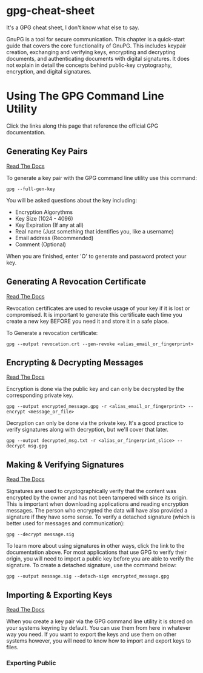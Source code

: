 # gpg-cheat-sheet
It's a GPG cheat sheet, I don't know what else to say.

GnuPG is a tool for secure communication. This chapter is a quick-start guide that covers the core functionality of GnuPG. This includes keypair creation, exchanging and verifying keys, encrypting and decrypting documents, and authenticating documents with digital signatures. It does not explain in detail the concepts behind public-key cryptography, encryption, and digital signatures. 

# Using The GPG Command Line Utility
Click the links along this page that reference the official GPG documentation. 

## Generating Key Pairs
[Read The Docs](https://www.gnupg.org/gph/en/manual/c14.html)

To generate a key pair with the GPG command line utility use this command:
```
gpg --full-gen-key
```

You will be asked questions about the key including:
* Encryption Algorythms
* Key Size (1024 - 4096)
* Key Expiration (If any at all)
* Real name (Just something that identifies you, like a username)
* Email address (Recommended)
* Comment (Optional)

When you are finished, enter 'O' to generate and password protect your key.

## Generating A Revocation Certificate
[Read The Docs](https://www.gnupg.org/gph/en/manual/c14.html)

Revocation certificates are used to revoke usage of your key if it is lost or compromised. It is important to generate this certificate each time you create a new key BEFORE you need it and store it in a safe place.

To Generate a revocation certificate:
```
gpg --output revocation.crt --gen-revoke <alias_email_or_fingerprint>
```

## Encrypting & Decrypting Messages
[Read The Docs](https://www.gnupg.org/gph/en/manual/x110.html)

Encryption is done via the public key and can only be decrypted by the corresponding private key.
```
gpg --output encrypted_message.gpg -r <alias_email_or_fingerprint> --encrypt <message_or_file>
```

Decryption can only be done via the private key. It's a good practice to verify signatures along with decryption, but we'll cover that later.
```
gpg --output decrypted_msg.txt -r <alias_or_fingerprint_slice> --decrypt msg.gpg
```

## Making & Verifying Signatures
[Read The Docs](https://www.gnupg.org/gph/en/manual/x135.html)

Signatures are used to cryptographically verify that the content was encrypted by the owner and has not been tampered with since its origin. This is important when downloading applications and reading encryption messages. The person who encrypted the data will have also provided a signature if they have some sense. To verify a detached signature (which is better used for messages and communication):

```
gpg --decrypt message.sig
```

To learn more about using signatures in other ways, click the link to the documentation above. For most applications that use GPG to verify their origin, you will need to import a public key before you are able to verify the signature. To create a detached signature, use the command below:

```
gpg --output message.sig --detach-sign encrypted_message.gpg
```

## Importing & Exporting Keys
[Read The Docs]()

When you create a key pair via the GPG command line utility it is stored on your systems keyring by default. You can use them from here in whatever way you need. If you want to export the keys and use them on other systems however, you will need to know how to import and export keys to files.


### Exporting Public

